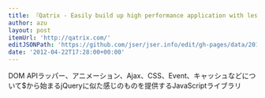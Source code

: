```yaml
---
title: 『Qatrix - Easily build up high performance application with less code』
author: azu
layout: post
itemUrl: 'http://qatrix.com/'
editJSONPath: 'https://github.com/jser/jser.info/edit/gh-pages/data/2012/04/index.json'
date: '2012-04-22T17:28:00+00:00'
---
```

DOM APIラッパー、アニメーション、Ajax、CSS、Event、キャッシュなどについて$から始まるjQueryに似た感じのものを提供するJavaScriptライブラリ
